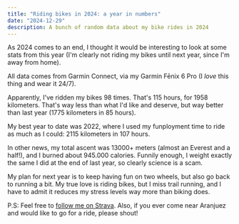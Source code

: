 ```yaml
---
title: "Riding bikes in 2024: a year in numbers"
date: "2024-12-29"
description: A bunch of random data about my bike rides in 2024
---
```


As 2024 comes to an end, I thought it would be interesting to look at some stats from this year (I'm clearly not riding my bikes until next year, since I'm away from home).

All data comes from Garmin Connect, via my Garmin Fēnix 6 Pro (I *love* this thing and wear it 24/7).

Apparently, I've ridden my bikes 98 times. That's 115 hours, for 1958 kilometers. That's way less than what I'd like and deserve, but way better than last year (1775 kilometers in 85 hours).

My best year to date was 2022, where I used my funployment time to ride as much as I could: 2115 kilometers in 107 hours.

In other news, my total ascent was 13000+ meters (almost an Everest and a half!), and I burned about 945.000 calories. Funnily enough, I weight exactly the same I did at the end of last year, so clearly science is a scam.

My plan for next year is to keep having fun on two wheels, but also go back to running a bit. My true love is riding bikes, but I miss trail running, and I have to admit it reduces my stress levels way more than biking does.

P.S: Feel free to [follow me on Strava](https://www.strava.com/athletes/70765925). Also, if you ever come near Aranjuez and would like to go for a ride, please shout!

